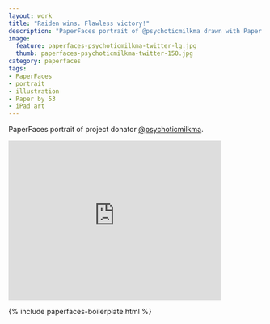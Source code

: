 ```yaml
---
layout: work
title: "Raiden wins. Flawless victory!"
description: "PaperFaces portrait of @psychoticmilkma drawn with Paper by 53 on an iPad."
image: 
  feature: paperfaces-psychoticmilkma-twitter-lg.jpg
  thumb: paperfaces-psychoticmilkma-twitter-150.jpg
category: paperfaces
tags: 
- PaperFaces
- portrait
- illustration
- Paper by 53
- iPad art
---
```


PaperFaces portrait of project donator [@psychoticmilkma](http://twitter.com/psychoticmilkma).

<iframe width="420" height="315" src="http://www.youtube.com/embed/x6ok6e3DERE" frameborder="0"> </iframe>

{% include paperfaces-boilerplate.html %}